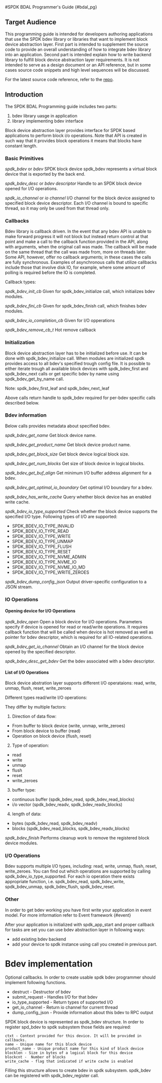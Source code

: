 #SPDK BDAL Programmer's Guide {#bdal_pg}

## Target Audience

This programming guide is intended for developers authoring applications that use the SPDK
bdev library or libraries that want to implement block device abstraction layer.
First part is intended to supplement the source code to provide an overall understanding of how to
integrate bdev library into an application. Second part is intended explain how to write backend
library to fulfill block device abstraction layer requirements. It is not intended to serve as a design
document or an API reference, but in some cases source code snippets and high level sequences
will be discussed.

For the latest source code reference, refer to the [repo](https://github.com/spdk).

## Introduction

The SPDK BDAL Programming guide includes two parts:

1. bdev library uasge in application
2. library implementing bdev interface

Block device abstraction layer provides interface for SPDK based applications to perform block i/o
operations. Note that API is created in such way that it provides block operations it means that
blocks have constant length.

### Basic Primitives

*spdk_bdev* or *bdev*
 SPDK block device spdk_bdev represents a virtual block device that is exported by the back end.

*spdk_bdev_desc* or *bdev descriptor*
Handle to an SPDK block device opened for I/O operations.

*spdk_io_channel* or *io channel*
 I/O channel for the block device assigned to specified block device descriptor. Each I/O channel
 is bound to specific thread, so it may only be used from that thread only.

### Callbacks

Bdev library is callback driven. In the event that any bdev API is unable to make forward progress it
will not block but instead return control at that point and make a call to the callback function provided
in the API, along with arguments, when the original call was made. The callback will be made on the same
thread that the call was made from, more on threads later. Some API, however, offer no callback arguments;
in these cases the calls are fully synchronous. Examples of asynchronous calls that utilize callbacks
include those that involve disk IO, for example, where some amount of polling is required before the IO is
completed.

Callback types:

*spdk_bdev_init_cb*
Given for spdk_bdev_initialize call, which initializes bdev modules.

*spdk_bdev_fini_cb*
Given for spdk_bdev_finish call, which finishes bdev modules.

*spdk_bdev_io_completion_cb*
Given for I/O opperations

*spdk_bdev_remove_cb_t*
Hot remove callback

### Initialization

Block device abstraction layer has to be initialized before use. It can be done with
spdk_bdev_initialize call. When modules are initialized spdk provides access to all bdev's specified
trough config file. It is possible to either iterate trough all available block devices with
spdk_bdev_first and spdk_bdev_next calls or get specific bdev by name using spdk_bdev_get_by_name call.

Note: spdk_bdev_first_leaf and spdk_bdev_next_leaf

Above calls return handle to spdk_bdev required for per-bdev specific calls described below.

### Bdev information

Below calls provides metadata about specified bdev.

*spdk_bdev_get_name*
Get block device name.

*spdk_bdev_get_product_name*
Get block device product name.

*spdk_bdev_get_block_size*
Get block device logical block size.

*spdk_bdev_get_num_blocks*
Get size of block device in logical blocks.

*spdk_bdev_get_buf_align*
Get minimum I/O buffer address alignment for a bdev.

*spdk_bdev_get_optimal_io_boundary*
Get optimal I/O boundary for a bdev.

*spdk_bdev_has_write_cache*
Query whether block device has an enabled write cache.

*spdk_bdev_io_type_supported*
Check whether the block device supports the specified I/O type.
Following types of I/O are supported:
 - SPDK_BDEV_IO_TYPE_INVALID
 - SPDK_BDEV_IO_TYPE_READ
 - SPDK_BDEV_IO_TYPE_WRITE
 - SPDK_BDEV_IO_TYPE_UNMAP
 - SPDK_BDEV_IO_TYPE_FLUSH
 - SPDK_BDEV_IO_TYPE_RESET
 - SPDK_BDEV_IO_TYPE_NVME_ADMIN
 - SPDK_BDEV_IO_TYPE_NVME_IO
 - SPDK_BDEV_IO_TYPE_NVME_IO_MD
 - SPDK_BDEV_IO_TYPE_WRITE_ZEROES

*spdk_bdev_dump_config_json*
Output driver-specific configuration to a JSON stream.


### IO Operations

#### Opening device for I/O Operations

*spdk_bdev_open*
Open a block device for I/O operations. Parameters specify if device is opened for read
or read/write operations. It requires callback function that will be called when device
is hot removed as well as pointer for bdev descriptor, which is required for all
IO-related operations.

*spdk_bdev_get_io_channel*
Obtain an I/O channel for the block device opened by the specified descriptor.

*spdk_bdev_desc_get_bdev*
Get the bdev associated with a bdev descriptor.

#### List of I/O Operations

Block device abstration layer supports different I/O operataions:
read, write, unmap, flush, reset, write_zeroes

Different types read/write I/O operations:

They differ by multiple factors:


1. Direction of data flow:
- From buffer to block device (write, unmap, write_zeroes)
- From block device to buffer (read)
- Operation on block device (flush, reset)

2. Type of operation:
- read
- write
- unmap
- flush
- reset
- write_zeroes

3. buffer type:
- continuous buffer (spdk_bdev_read, spdk_bdev_read_blocks)
- i/o vector (spdk_bdev_readv, spdk_bdev_readv_blocks)

4. length of data:
- bytes (spdk_bdev_read, spdk_bdev_readv)
- blocks (spdk_bdev_read_blocks, spdk_bdev_readv_blocks)


*spdk_bdev_finish*
Performs cleanup work to remove the registered block device modules.


### I/O Operations

Bdev supports multiple I/O types, including: read, write, unmap, flush, reset, write_zeroes. You can find out which operations are supported by calling spdk_bdev_io_type_supported.
For each io operation there exists appropriate function, i.e. spdk_bdev_read,  spdk_bdev_write, spdk_bdev_unmap, spdk_bdev_flush, spdk_bdev_reset.

### Other

In order to get bdev working you have first write your application in event model. For more information refer to Event framework {#event}

After your application is initialized with spdk_app_start and proper callback for tasks are set you can use bdev abstraction layer in following ways:
- add existing bdev backend
- add your device to spdk instance using call you created in previous part.

# Bdev implementation

Optional callbacks. In order to create usable spdk bdev programmer should implement following functions.
 - destruct - Destructor of bdev
 - submit_request - Handles I/O for that bdev
 - io_type_supported - Return types of supported I/O
 - get_io_channel - Return io channel for current thread
 - dump_config_json - Provide information about this bdev to RPC output

SPDK block device is represented as spdk_bdev structure. In order to register spd_bdev to spdk subsystem those fields are required:

    ctxt - Context provided for this device. It will be provided in callbacks.
    name - Unique name for this block device
    product_name - Unique product name for this kind of block device
    blocklen - Size in bytes of a logical block for this device
    blockcnt -  Number of blocks
    write_cache - flag that indicated if write cache is enabled

Filling this structure allows to create bdev in spdk subsystem. spdk_bdev can be registered with spdk_bdev_register call.
